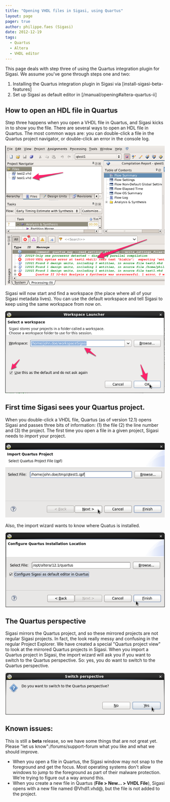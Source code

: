 ```yaml
---
title: "Opening VHDL files in Sigasi, using Quartus"
layout: page 
pager: true
author: philippe.faes (Sigasi)
date: 2012-12-19
tags: 
  - Quartus
  - Altera
  - VHDL editor
---
```


This page deals with step three of using the Quartus integration plugin for Sigasi. We assume you've gone through steps one and two:

1. Installing the Quartus integration plugin in Sigasi via [install-sigasi-beta-features] 
2. Set up Sigasi as default editor in [/manual/opening#altera-quartus-ii]

## How to open an HDL file in Quartus

Step three happens when you open a VHDL file in Quartus, and Sigasi kicks in to show you the file. There are several ways to open an HDL file in Quartus. The most common ways are: you can double-click a file in the Quartus project navigator, or double-click an error in the console log.

![Open a VHDL from Quartus](images/open_file_in_quartus.png)

Sigasi will now start and find a workspace (the place where all of your Sigasi metadata lives). You can use the default workspace and tell Sigasi to keep using the same workspace from now on.

![Select workspace](images/workspace-1.png) 

## First time Sigasi sees your Quartus project.

When you double-click a VHDL file, Quartus (as of version 12.1) opens Sigasi and passes three bits of information: (1) the file (2) the line number and (3) the project. The first time you open a file in a given project, Sigasi needs to _import_ your project.

![Import Quartus project](images/import_quartus_project.png) 

Also, the import wizard wants to know where Quatus is installed.

![Quartus installation location](images/quartus_installation_location.png)

## The Quartus perspective

Sigasi mirrors the Quartus project, and so these mirrored projects are not regular Sigasi projects. In fact, the look really messy and confusing in the regular Project Explorer. We have created a special "Quartus project view" to look at the mirrored Quartus projects in Sigasi. When you import a Quartus project in Sigasi, the import wizard will ask you if you want to switch to the Quartus perspective. So: yes, you do want to switch to the Quartus perspective.

![Switch to Quartus perspective](images/switch_perspective.png)

## Known issues:

This is still a **beta** release, so we have some things that are not great yet. Please "let us know":/forums/support-forum what you like and what we should improve.
* When you open a file in Quartus, the Sigasi window may not snap to the foreground and get the focus. Most operating systems don't allow windows to jump to the foreground as part of their malware protection. We're trying to figure out a way around this.
* When you create a new file in Quartus (**File > New... > VHDL File**), Sigasi opens with a new file named @Vhdl1.vhd@, but the file is not added to the project.
